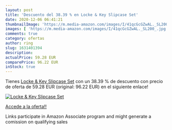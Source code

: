 ```yaml
---
layout: post
title: 'Descuento del 38.39 % en Locke & Key Slipcase Set'
date: 2020-12-06 06:41:21
thumbnailImage: 'https://m.media-amazon.com/images/I/41qcGcGZwAL._SL200_.jpg'
images: [ 'https://m.media-amazon.com/images/I/41qcGcGZwAL._SL200_.jpg' ]
comments: true
category: ofertas
author: ring
slug: 1631401394
description:
actualPrice: 59.28 EUR
comparePrice: 96.22 EUR
inStock: true
---
```


Tienes [Locke & Key Slipcase Set](https://www.amazon.es/dp/1631401394/?tag=tolees-21) con un 38.39 % de descuento con precio de oferta de 59.28 EUR (original: 96.22 EUR) en el siguiente enlace!

[![Locke & Key Slipcase Set](https://m.media-amazon.com/images/I/41qcGcGZwAL._SL200_.jpg)](https://www.amazon.es/dp/1631401394/?tag=tolees-21)

[Accede a la oferta!!](https://www.amazon.es/dp/1631401394/?tag=tolees-21)

Links participate in Amazon Associate program and might generate a comission on qualifying sales


